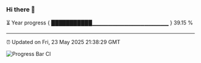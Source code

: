 ### Hi there 👋

⏳ Year progress { ███████████▁▁▁▁▁▁▁▁▁▁▁▁▁▁▁▁▁▁▁ } 39.15 %

---

⏰ Updated on Fri, 23 May 2025 21:38:29 GMT

![Progress Bar CI](https://github.com/IshwaranRudhara/GIT-ACTION/workflows/Progress%20Bar%20CI/badge.svg)
